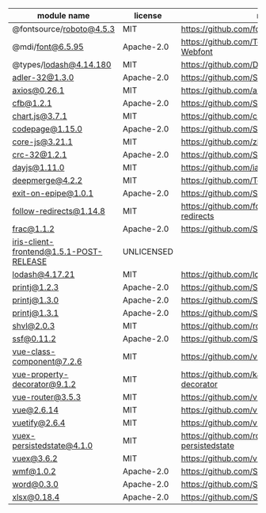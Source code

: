 module name | license | repository
---|---|---
@fontsource/roboto@4.5.3 | MIT | https://github.com/fontsource/fontsource
@mdi/font@6.5.95 | Apache-2.0 | https://github.com/Templarian/MaterialDesign-Webfont
@types/lodash@4.14.180 | MIT | https://github.com/DefinitelyTyped/DefinitelyTyped
adler-32@1.3.0 | Apache-2.0 | https://github.com/SheetJS/js-adler32
axios@0.26.1 | MIT | https://github.com/axios/axios
cfb@1.2.1 | Apache-2.0 | https://github.com/SheetJS/js-cfb
chart.js@3.7.1 | MIT | https://github.com/chartjs/Chart.js
codepage@1.15.0 | Apache-2.0 | https://github.com/SheetJS/js-codepage
core-js@3.21.1 | MIT | https://github.com/zloirock/core-js
crc-32@1.2.1 | Apache-2.0 | https://github.com/SheetJS/js-crc32
dayjs@1.11.0 | MIT | https://github.com/iamkun/dayjs
deepmerge@4.2.2 | MIT | https://github.com/TehShrike/deepmerge
exit-on-epipe@1.0.1 | Apache-2.0 | https://github.com/SheetJS/node-exit-on-epipe
follow-redirects@1.14.8 | MIT | https://github.com/follow-redirects/follow-redirects
frac@1.1.2 | Apache-2.0 | https://github.com/SheetJS/frac
iris-client-frontend@1.5.1-POST-RELEASE | UNLICENSED | 
lodash@4.17.21 | MIT | https://github.com/lodash/lodash
printj@1.2.3 | Apache-2.0 | https://github.com/SheetJS/printj
printj@1.3.0 | Apache-2.0 | https://github.com/SheetJS/printj
printj@1.3.1 | Apache-2.0 | https://github.com/SheetJS/printj
shvl@2.0.3 | MIT | https://github.com/robinvdvleuten/shvl
ssf@0.11.2 | Apache-2.0 | https://github.com/SheetJS/ssf
vue-class-component@7.2.6 | MIT | https://github.com/vuejs/vue-class-component
vue-property-decorator@9.1.2 | MIT | https://github.com/kaorun343/vue-property-decorator
vue-router@3.5.3 | MIT | https://github.com/vuejs/vue-router
vue@2.6.14 | MIT | https://github.com/vuejs/vue
vuetify@2.6.4 | MIT | https://github.com/vuetifyjs/vuetify
vuex-persistedstate@4.1.0 | MIT | https://github.com/robinvdvleuten/vuex-persistedstate
vuex@3.6.2 | MIT | https://github.com/vuejs/vuex
wmf@1.0.2 | Apache-2.0 | https://github.com/SheetJS/js-wmf
word@0.3.0 | Apache-2.0 | https://github.com/SheetJS/js-word
xlsx@0.18.4 | Apache-2.0 | https://github.com/SheetJS/sheetjs

